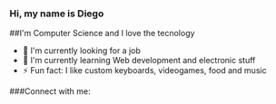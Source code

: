 ### Hi, my name is Diego
##I'm Computer Science and I love the tecnology
- 🔭 I'm currently looking for a job
- 🌱 I'm currently learning Web development and electronic stuff
- ⚡ Fun fact: I like custom keyboards, videogames, food and music

###Connect with me:



<!--
**solcker/Solcker** is a ✨ _special_ ✨ repository because its `README.md` (this file) appears on your GitHub profile.

Here are some ideas to get you started:

- 🔭 I’m currently working on ...
- 🌱 I’m currently learning ...
- 👯 I’m looking to collaborate on ...
- 🤔 I’m looking for help with ...
- 💬 Ask me about ...
- 📫 How to reach me: ...
- 😄 Pronouns: ...
- ⚡ Fun fact: ...
-->
